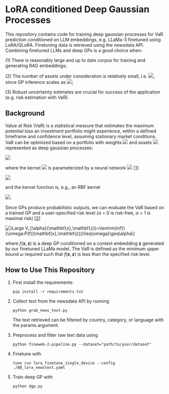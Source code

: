 # LoRA conditioned Deep Gaussian Processes 
This repository contains code for training deep gaussian processes for VaR prediction conditioned on LLM embeddings, e.g. LLaMa-3 finetuned using LoRA/QLoRA. Finetuning data is retrieved using the newsdata API.  Combining finetuned LLMs and deep GPs is a good choice when:

(1) There is reasonably large and up to date corpus for training and generating RAG embeddings;

(2) The number of assets under consideration is relatively small, i.e. <img src="https://latex.codecogs.com/svg.image?\large&space;&space;N<100" />, since GP inference scales as <img src="https://latex.codecogs.com/svg.image?\large&space;&space;\mathcal{O}(N^3)" />;

(3) Robust uncertainty estimates are crucial for success of the application (e.g. risk estimation with VaR).

## Background

Value at Risk (VaR) is a statistical measure that estimates the maximum potential loss an investment portfolio might experience, within a defined timeframe and confidence level, assuming stationary market conditions. VaR can be optimized based on a portfolio with weights <img src="https://latex.codecogs.com/svg.image?\large&space;&space;w_i" /> and assets <img src="https://latex.codecogs.com/svg.image?\large&space;&space;f_i" /> represented as deep gaussian processes:

<img src="https://latex.codecogs.com/svg.image?\LARGE&space;\begin{matrix}f&=\sum_iw_if_i\\f_i&\sim\textrm{GP}(\mu_i,K)\end{matrix}" />

where the kernel <img src="https://latex.codecogs.com/svg.image?\large&space;&space;K" /> is parameterized by a neural network <img src="http://latex.codecogs.com/svg.image?\large&space;&space;\phi:\mathbb{R}^n\rightarrow\mathbb{R}^m" /> [[1]](https://arxiv.org/pdf/1511.02222)

<img src="http://latex.codecogs.com/svg.image?\large&space;&space;\begin{matrix}K_{ij}=k\big(\phi(\mathbf{x}_i),\phi(\mathbf{x}_j)\big)\end{matrix}" />

and the kernel function is, e.g., an RBF kernel

<img src="https://latex.codecogs.com/svg.image?\large&space;&space;k(\mathbf{x}_i,\mathbf{x}_j)=\textrm{exp}\Big(-\frac{1}{2}||\mathbf{x}_i-\mathbf{x}_j||/l^2\Big)" />.

Since GPs produce probabilistic outputs, we can evaluate the VaR based on a trained GP and a user-specified risk level ($\alpha$ = 0 is risk-free, $\alpha$ = 1 is maximal risk) [[2]](https://arxiv.org/pdf/2105.06126) 


<img src="https://latex.codecogs.com/svg.latex?\Large&space;V_{\alpha}(\mathbf{x},\mathbf{z})=\textrm{inf}\{\omega:P(f(\mathbf{x},\mathbf{z})\leq\omega)\geq\alpha\}" title="\Large V_{\alpha}(\mathbf{x},\mathbf{z})=\textrm{inf}\{\omega:P(f((\mathbf{x},\mathbf{z}))\leq\omega)\geq\alpha\}" />

where $f(\mathbf{x},\mathbf{z})$ is a deep GP conditioned on a context embedding $\mathbf{z}$ generated by our finetuned LLaMa model. The VaR is defined as the minimum upper bound $\omega$ required such that $f(\mathbf{x},\mathbf{z})$ is less than the specified risk level.

## How to Use This Repository

1. First install the requirements:
   ```
   pip install -r requirements.txt
   ```
   
3. Collect text from the newsdata API by running
   ```
   python grab_news_text.py
   ```
   The text retrieved can be filtered by country, category, or language with the params argument.
   
5. Preprocess and filter raw text data using
   ```
   python fineweb-2-pipeline.py --dataset="path/to/your/dataset"
   ```
   
7. Finetune with
   ```
   tune run lora_finetune_single_device --config ./8B_lora_newstext.yaml
   ```
   
9. Train deep GP with
    ```
   python dgp.py
    ```
